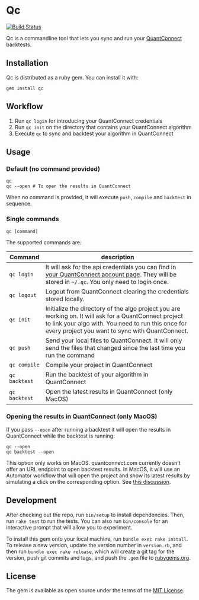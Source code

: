 # Qc

[![Build Status](https://travis-ci.org/jorgemanrubia/qc.svg?branch=master)](https://travis-ci.org/jorgemanrubia/qc)

Qc is a commandline tool that lets you sync and run your [QuantConnect](https://www.quantconnect.com) backtests.

## Installation

Qc is distributed as a ruby gem. You can install it with:

```
gem install qc
```

## Workflow

1. Run `qc login` for introducing your QuantConnect credentials
2. Run `qc init` on the directory that contains your QuantConnect algorithm
3. Execute `qc` to sync and backtest your algorithm in QuantConnect

## Usage

### Default (no command provided)

```shell
qc
qc --open # To open the results in QuantConnect
```

When no command is provided, it will execute `push`, `compile` and `backtest` in sequence.

### Single commands 

```shell
qc [command]
```

The supported commands are:

| Command| description|
| -- | -- |
| `qc login`| It will ask for the api credentials you can find in [your QuantConnect account page](https://www.quantconnect.com/account). They will be stored in `~/.qc`. You only need to login once. |  
| `qc logout`| Logout from QuantConnect clearing the credentials stored locally.  |
| `qc init`| Initialize the directory of the algo project you are working on. It will ask for a QuantConnect project to link your algo with. You need to run this once for every project you want to sync with QuantConnect. |
| `qc push` | Send your local files to QuantConnect. It will only send the files that changed since the last time you run the command |
| `qc compile` | Compile your project in QuantConnect |
| `qc backtest` | Run the backtest of your algorithm in QuantConnect |
| `qc backtest` | Open the latest results in QuantConnect (only MacOS)|

### Opening the results in QuantConnect (only MacOS)

If you pass `--open` after running a backtest it will open the results in QuantConnect while the backtest is running:

```shell
qc --open
qc backtest --open
```

This option only works on MacOS. quantconnect.com currently doesn't offer an URL endpoint to open backtest results. In MacOS, it will use an Automator workflow that will open the project and show its latest results by simulating a click on the corresponding option. See [this discussion](https://groups.google.com/forum/?utm_medium=email&utm_source=footer#!msg/lean-engine/7AiEl3RVv38/PGnFQzBXAQAJ). 

## Development

After checking out the repo, run `bin/setup` to install dependencies. Then, run `rake test` to run the tests. You can also run `bin/console` for an interactive prompt that will allow you to experiment.

To install this gem onto your local machine, run `bundle exec rake install`. To release a new version, update the version number in `version.rb`, and then run `bundle exec rake release`, which will create a git tag for the version, push git commits and tags, and push the `.gem` file to [rubygems.org](https://rubygems.org).

## License

The gem is available as open source under the terms of the [MIT License](http://opensource.org/licenses/MIT).
